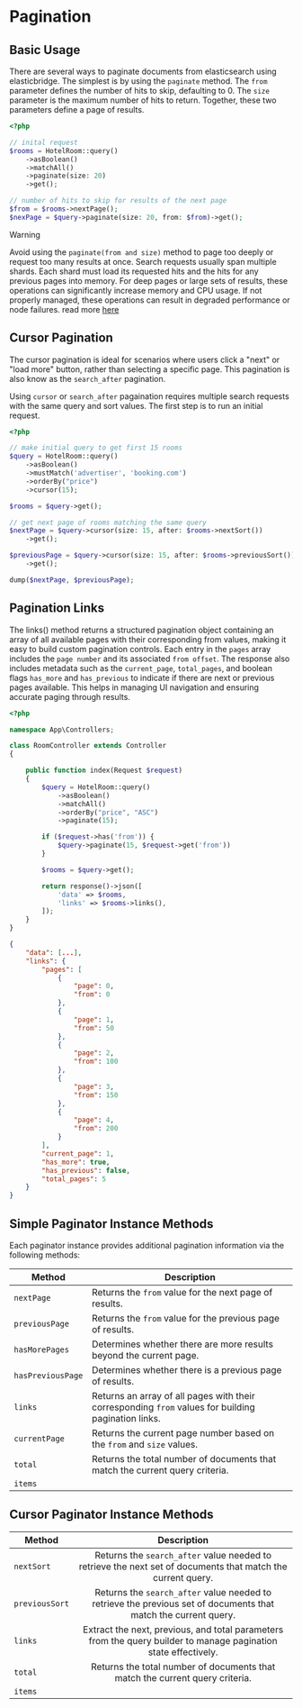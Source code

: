 # Pagination

## Basic Usage

There are several ways to paginate documents from elasticsearch using elasticbridge. The simplest is by using the `paginate` method.  The `from` parameter defines the number of hits to skip, defaulting to 0. The `size` parameter is the maximum number of hits to return. Together, these two parameters define a page of results.

```php
<?php

// inital request
$rooms = HotelRoom::query()
    ->asBoolean()
    ->matchAll()
    ->paginate(size: 20)
    ->get();

// number of hits to skip for results of the next page
$from = $rooms->nextPage(); 
$nexPage = $query->paginate(size: 20, from: $from)->get();

```

> [!WARNING]
> Avoid using the `paginate(from and size)` method to page too deeply or request too many results at once. Search requests usually span multiple shards. Each shard must load its requested hits and the hits for any previous pages into memory. For deep pages or large sets of results, these operations can significantly increase memory and CPU usage. If not properly managed, these operations can result in degraded performance or node failures. read more [here](https://www.elastic.co/guide/en/elasticsearch/reference/current/paginate-search-results.html#from-and-size-pagination)

## Cursor Pagination

The cursor pagination is ideal for scenarios where users click a "next" or "load more" button, rather than selecting a specific page. This pagination is also know as the `search_after` pagination.

Using `cursor` or `search_after` pagaination requires multiple search requests with the same query and sort values. The first step is to run an initial request.

```php
<?php

// make initial query to get first 15 rooms
$query = HotelRoom::query()
    ->asBoolean()
    ->mustMatch('advertiser', 'booking.com')
    ->orderBy("price")
    ->cursor(15);

$rooms = $query->get();

// get next page of rooms matching the same query
$nextPage = $query->cursor(size: 15, after: $rooms->nextSort())
    ->get();

$previousPage = $query->cursor(size: 15, after: $rooms->previousSort())
    ->get();

dump($nextPage, $previousPage);
```

## Pagination Links

The links() method returns a structured pagination object containing an array of all available pages with their corresponding from values, making it easy to build custom pagination controls. Each entry in the `pages` array includes the `page number` and its associated `from offset`. The response also includes metadata such as the `current_page`, `total_pages`, and boolean flags `has_more` and `has_previous` to indicate if there are next or previous pages available. This helps in managing UI navigation and ensuring accurate paging through results.

```php
<?php

namespace App\Controllers;

class RoomController extends Controller
{

    public function index(Request $request) 
    {
        $query = HotelRoom::query()
            ->asBoolean()
            ->matchAll()
            ->orderBy("price", "ASC")
            ->paginate(15);

        if ($request->has('from')) {
            $query->paginate(15, $request->get('from'))
        }

        $rooms = $query->get();

        return response()->json([
            'data' => $rooms,
            'links' => $rooms->links(),
        ]);
    }
}

```

```json
{
    "data": [...],
    "links": {
        "pages": [
            {
                "page": 0,
                "from": 0
            },
            {
                "page": 1,
                "from": 50
            },
            {
                "page": 2,
                "from": 100
            },
            {
                "page": 3,
                "from": 150
            },
            {
                "page": 4,
                "from": 200
            }
        ],
        "current_page": 1,
        "has_more": true,
        "has_previous": false,
        "total_pages": 5
    }
}
```

## Simple Paginator Instance Methods
Each paginator instance provides additional pagination information via the following methods:

| Method  |  Description |
|---|---|
| `nextPage`  |   Returns the `from` value for the next page of results. |
| `previousPage` |  Returns the `from` value for the previous page of results. |
| `hasMorePages`  |  Determines whether there are more results beyond the current page. |
| `hasPreviousPage`  |  Determines whether there is a previous page of results. |
| `links`  | Returns an array of all pages with their corresponding `from` values for building pagination links.  |
| `currentPage`  |  Returns the current page number based on the `from` and `size` values. |
| `total` | Returns the total number of documents that match the current query criteria.   |
| `items`  |   |




## Cursor Paginator Instance Methods
| Method        |      Description      | 
| ------------- | :-----------: |
| `nextSort`    | Returns the `search_after` value needed to retrieve the next set of documents that match the current query.|
| `previousSort`    | Returns the `search_after` value needed to retrieve the previous set of documents that match the current query. |
| `links` | Extract the next, previous, and total parameters from the query builder to manage pagination state effectively.|
| `total` | Returns the total number of documents that match the current query criteria.   |
| `items` |   |


